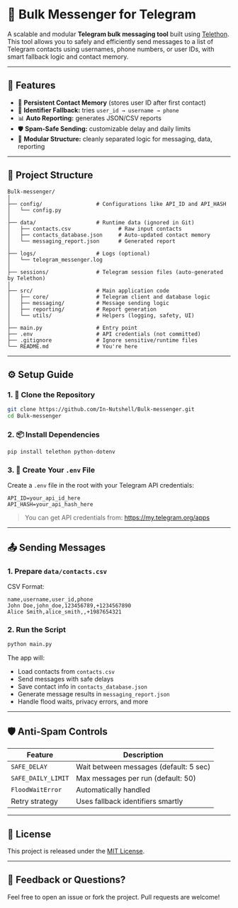 
# 📩 Bulk Messenger for Telegram

A scalable and modular **Telegram bulk messaging tool** built using [Telethon](https://github.com/LonamiWebs/Telethon). This tool allows you to safely and efficiently send messages to a list of Telegram contacts using usernames, phone numbers, or user IDs, with smart fallback logic and contact memory.

---

## 🚀 Features

- 🧠 **Persistent Contact Memory** (stores user ID after first contact)
- 🔄 **Identifier Fallback:** tries `user_id → username → phone`
- 📊 **Auto Reporting:** generates JSON/CSV reports
- 🛡️ **Spam-Safe Sending:** customizable delay and daily limits
- 🧱 **Modular Structure:** cleanly separated logic for messaging, data, reporting

---

## 📁 Project Structure

```
Bulk-messenger/
│
├── config/                 # Configurations like API_ID and API_HASH
│   └── config.py
│
├── data/                   # Runtime data (ignored in Git)
│   ├── contacts.csv               # Raw input contacts
│   ├── contacts_database.json     # Auto-updated contact memory
│   └── messaging_report.json      # Generated report
│
├── logs/                   # Logs (optional)
│   └── telegram_messenger.log
│
├── sessions/               # Telegram session files (auto-generated by Telethon)
│
├── src/                    # Main application code
│   ├── core/               # Telegram client and database logic
│   ├── messaging/          # Message sending logic
│   ├── reporting/          # Report generation
│   └── utils/              # Helpers (logging, safety, UI)
│
├── main.py                 # Entry point
├── .env                    # API credentials (not committed)
├── .gitignore              # Ignore sensitive/runtime files
└── README.md               # You're here
```

---

## ⚙️ Setup Guide

### 1. 🧱 Clone the Repository

```bash
git clone https://github.com/In-Nutshell/Bulk-messenger.git
cd Bulk-messenger
```

### 2. 📦 Install Dependencies

```bash
pip install telethon python-dotenv
```

### 3. 🔐 Create Your `.env` File

Create a `.env` file in the root with your Telegram API credentials:

```
API_ID=your_api_id_here
API_HASH=your_api_hash_here
```

> You can get API credentials from: https://my.telegram.org/apps

---

## 📤 Sending Messages

### 1. Prepare `data/contacts.csv`

CSV Format:

```csv
name,username,user_id,phone
John Doe,john_doe,123456789,+1234567890
Alice Smith,alice_smith,,+1987654321
```

### 2. Run the Script

```bash
python main.py
```

The app will:
- Load contacts from `contacts.csv`
- Send messages with safe delays
- Save contact info in `contacts_database.json`
- Generate message results in `messaging_report.json`
- Handle flood waits, privacy errors, and more

---

## 🛡️ Anti-Spam Controls

| Feature         | Description                            |
|----------------|----------------------------------------|
| `SAFE_DELAY`    | Wait between messages (default: 5 sec) |
| `SAFE_DAILY_LIMIT` | Max messages per run (default: 50)  |
| `FloodWaitError` | Automatically handled                |
| Retry strategy | Uses fallback identifiers smartly      |

---

## 🧾 License

This project is released under the [MIT License](LICENSE).

---

## 💬 Feedback or Questions?

Feel free to open an issue or fork the project. Pull requests are welcome!
